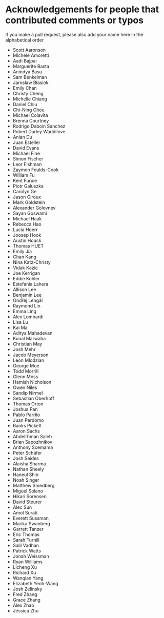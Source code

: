 # Acknowledgements for people that contributed comments or typos

If you make a pull request, please also add your name here in the alphabetical order

* Scott Aaronson
* Michele Amoretti
* Aadi Bajpai
* Marguerite Basta
* Anindya Basu
* Sam Benkelman
* Jarosław Błasiok
* Emily Chan
* Christy Cheng
* Michelle Chiang
* Daniel Chiu
* Chi-Ning Chou
* Michael Colavita
* Brenna Courtney
* Rodrigo Daboin Sanchez
* Robert Darley Waddilove
* Anlan Du
* Juan Esteller
* David Evans
* Michael Fine
* Simon Fischer
* Leor Fishman
* Zaymon Foulds-Cook
* William Fu
* Kent Furuie
* Piotr Galuszka
* Carolyn Ge
* Jason Giroux
* Mark Goldstein
* Alexander Golovnev
* Sayan Goswami
* Michael Haak
* Rebecca Hao
* Lucia Hoerr
* Joosep Hook
* Austin Houck
* Thomas HUET
* Emily Jia
* Chan Kang
* Nina Katz-Christy
* Vidak Kazic
* Joe Kerrigan
* Eddie Kohler
* Estefania Lahera
* Allison Lee
* Benjamin Lee
* Ondřej Lengál
* Raymond Lin
* Emma Ling
* Alex Lombardi
* Lisa Lu
* Kai Ma
* Aditya Mahadevan
* Kunal Marwaha
* Christian May
* Josh Mehr
* Jacob Meyerson
* Leon Mlodzian
* George Moe
* Todd Morrill
* Glenn Moss
* Hamish Nicholson
* Owen Niles
* Sandip Nirmel
* Sebastian Oberhoff
* Thomas Orton
* Joshua Pan
* Pablo Parrilo
* Juan Perdomo
* Banks Pickett
* Aaron Sachs
* Abdelrhman Saleh
* Brian Sapozhnikov
* Anthony Scemama
* Peter Schäfer
* Josh Seides
* Alaisha Sharma
* Nathan Sheely
* Haneul Shin
* Noah Singer
* Matthew Smedberg
* Miguel Solano
* Hikari Sorensen
* David Steurer
* Alec Sun
* Amol Surati
* Everett Sussman
* Marika Swanberg
* Garrett Tanzer
* Eric Thomas
* Sarah Turnill
* Salil Vadhan
* Patrick Watts
* Jonah Weissman
* Ryan Williams
* Licheng Xu
* Richard Xu
* Wanqian Yang
* Elizabeth Yeoh-Wang
* Josh Zelinsky
* Fred Zhang
* Grace Zhang
* Alex Zhao
* Jessica Zhu


